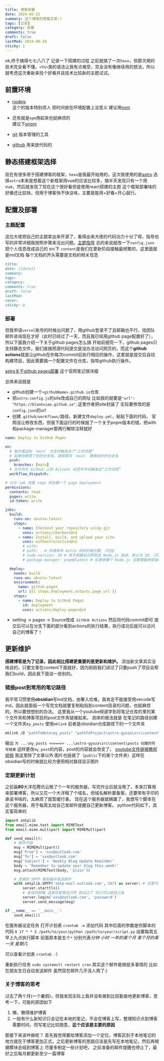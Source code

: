 ```yaml
---
title: 博客部署
date: 2024-05-22
summary: 这个博客的首篇文章:)
tags: [记录]
category: 部署
comments: true
draft: false
lastMod: 2024-08-28
sticky: 1
---
```


ok,终于搞得七七八八了
记录一下搭建的过程
之前就搞了一次`hexo`，但那次用的技术完全看不懂，`<%%>`类的语法让我有点难受，完全没有像继续用的想法，所以就考虑这次重新来找个好看并且技术比较新的主题试试。

## 前置环境

- [nodejs](https://blog.csdn.net/weixin_52799373/article/details/123840137?ops_request_misc=%257B%2522request%255Fid%2522%253A%2522171635864316800222875512%2522%252C%2522scm%2522%253A%252220140713.130102334..%2522%257D&request_id=171635864316800222875512&biz_id=0&utm_medium=distribute.pc_search_result.none-task-blog-2~all~top_positive~default-2-123840137-null-null.142^v100^pc_search_result_base8&utm_term=nodejs%E5%AE%89%E8%A3%85%E5%8F%8A%E7%8E%AF%E5%A2%83%E9%85%8D%E7%BD%AE&spm=1018.2226.3001.4187)  
  这个的版本特别烦人 把时间放在环境配置上没意义 建议用[nvm](https://blog.csdn.net/qq_30376375/article/details/115877446?ops_request_misc=%257B%2522request%255Fid%2522%253A%2522171635899016800226517494%2522%252C%2522scm%2522%253A%252220140713.130102334..%2522%257D&request_id=171635899016800226517494&biz_id=0&utm_medium=distribute.pc_search_result.none-task-blog-2~all~top_positive~default-1-115877446-null-null.142^v100^pc_search_result_base8&utm_term=nvm&spm=1018.2226.3001.4187)

- 还有就是`npm`用起来也挺麻烦的  
  建议下[pnpm](https://blog.csdn.net/z858466/article/details/127780380?ops_request_misc=%257B%2522request%255Fid%2522%253A%2522171635908516800225511510%2522%252C%2522scm%2522%253A%252220140713.130102334..%2522%257D&request_id=171635908516800225511510&biz_id=0&utm_medium=distribute.pc_search_result.none-task-blog-2~all~top_positive~default-1-127780380-null-null.142^v100^pc_search_result_base8&utm_term=pnpm&spm=1018.2226.3001.4187)

- [git](https://blog.csdn.net/mukes/article/details/115693833?ops_request_misc=%257B%2522request%255Fid%2522%253A%2522171634001016800226595472%2522%252C%2522scm%2522%253A%252220140713.130102334..%2522%257D&request_id=171634001016800226595472&biz_id=0&utm_medium=distribute.pc_search_result.none-task-blog-2~all~top_positive~default-2-115693833-null-null.142^v100^pc_search_result_base8&utm_term=git&spm=1018.2226.3001.4187) 版本管理的工具

- [github](https://blog.csdn.net/weixin_43888891/article/details/112385076?ops_request_misc=%257B%2522request%255Fid%2522%253A%2522171635916816800180639201%2522%252C%2522scm%2522%253A%252220140713.130102334..%2522%257D&request_id=171635916816800180639201&biz_id=0&utm_medium=distribute.pc_search_result.none-task-blog-2~all~top_positive~default-1-112385076-null-null.142^v100^pc_search_result_base8&utm_term=github%E4%BD%BF%E7%94%A8&spm=1018.2226.3001.4187) 用来放代码的

## 静态搭建框架选择

现在有很多用于搭建博客的框架，`hexo`是我最开始用的，这次我使用的是[astro](https://astro.build/)
选择`astro`本来是想着这个新框架用vue的应该比较多，搞半天发现只有一个用vue，然后就发现了现在这个很好看但是使用react搭建的主题
这个框架部署啥的好像还比较快，但用于博客快不快没啥，主要是能用+好看+开心就行。

## 配置及部署

### 主题配置

这位大佬把自己的主题拿出来开源了，看得出来大佬的代码功力十分了得，指导也写的非常详细我按照步骤来没出问题。[主题指导](https://gyoza.lxchapu.com/posts/guide)
总的来说就改一下`config.json` 把个人信息改成自己的
src下 `content`是我们在更新阶段接触最频繁的，这里面就是md文档
每个文档的开头需要是文档的相关信息

```md
title:
date: {{date}}
summary:
tags:
category:
comments: true
draft: false
lastMod:
cover:
sticky: 0
```

### 部署

但我申请`vercel`账号的时候出问题了，用github登录不了且邮箱也不行，找团队邮件咨询现在才好（此时已经过了一天，而且我已经用github page配置好了），所以下面我介绍一下关于github pages怎么搞
开始前细究一下，github pages只支持静态文件，我们直接把源代码提交是没办法访问网页的，而这个**github actions**就是让github在你每次commit后执行相应的操作，这里就是提交后自动构建项目，因此需要搞一个配置文件在仓库，指导github执行操作。

[astro关于github pages部署](https://docs.astro.build/zh-cn/guides/deploy/github/) 这个官网笔记很详细

总体来说就是

- github创建一个`<githubName>.github.io`仓库
- 把`astro.config.js`的site改成自己的网址
  比如我的就要是`"url": "https://blankxiao.github.io",`这里作者把site封装了 实际要修改的是`config.json`的url
- 创建`.github/workflows/`路径，新建文件`deploy.yml`，粘贴下面的代码，
  官网没让修改东西，但我下面运行的时候报了一个关于pnpm版本的错，把with和package-manager那两行解除注释就好

```yml
name: Deploy to GitHub Pages

on:
  # 每次推送到 `main` 分支时触发这个“工作流程”
  # 如果你使用了别的分支名，请按需将 `main` 替换成你的分支名
  push:
    branches: [main]
  # 允许你在 GitHub 上的 Actions 标签中手动触发此“工作流程”
  workflow_dispatch:

# 允许 job 克隆 repo 并创建一个 page deployment
permissions:
  contents: read
  pages: write
  id-token: write

jobs:
  build:
    runs-on: ubuntu-latest
    steps:
      - name: Checkout your repository using git
        uses: actions/checkout@v4
      - name: Install, build, and upload your site
        uses: withastro/action@v2
        # with:
        # path: . # 存储库中 Astro 项目的根位置。（可选）
        # node-version: 20 # 用于构建站点的特定 Node.js 版本，默认为 20。（可选）
        # package-manager: pnpm@latest # 应使用哪个 Node.js 包管理器来安装依赖项和构建站点。会根据存储库中的 lockfile 自动检测。（可选）

  deploy:
    needs: build
    runs-on: ubuntu-latest
    environment:
      name: github-pages
      url: ${{ steps.deployment.outputs.page_url }}
    steps:
      - name: Deploy to GitHub Pages
        id: deployment
        uses: actions/deploy-pages@v4
```

- setting -> pages -> Source改成` GitHub Actions` 然后将代码commit即可
  提交后可以在分支下面的部分看到actions的执行结果，执行成功后就可以访问自己的博客了！

## 更新维护

**搭建博客是为了记录，因此相比搭建更重要的是更新和维护。**
添加新文章其实没啥说的，只要文章在content下面就好，因为刚刚我们讲过了只要push了项目会帮我们build，因此我下面谈一些别的。

### 链接post到常用的笔记路径

我平常习惯使用**obsidian**写md文档，由奢入俭难，我肯定不能接受用vecode写md，因此就面临一个写完文档就要复制粘贴到content目录的问题，也挺麻烦的，所以要想想别的办法。
这里我从一个youtube频道学到将笔记仓库的里的某个文件夹和博客项目的post文件夹链接起来。
具体的做法就是
在笔记的路径创建一个文件夹`my_posts` 使用`mklink`
前者是obsidian仓库路径下的一个文件夹

```bash
mklink /D "pathToNote\my_posts" "pathToProject\astro-gyoza\src\content\posts"
```

输出
`为 ...\my_posts <<===>> ...\astro-gyoza\src\content\posts 创建的符号链接`
这样更改`my_post`的内容，post的内容就会改变了。
[youtube文件链接教程视频](https://www.youtube.com/watch?v=dz3GOp4hN50&t=360s)
我这里除了文章以外 图片也链接了（`public`下的某个文件夹）这样在obsidian写的时候就比较方便用相对路径显示图片

### 定期更新计划

之前画**80**大洋在腾讯云租了个一年的服务器，写完作业后就没用了，本来打算用来部署博客，所以又花一个大洋租了个域名，但域名解析要备案，还要带有手印的承诺书啥的，太麻烦了就暂缓行事。
现在这个服务器就搁置了，我想写个脚本在这个服务器，用于每周五给自己发邮件提醒自己更新博客。
python代码如下，其实蛮简单的

```python
import smtplib
from email.mime.text import MIMEText
from email.mime.multipart import MIMEMultipart

def send_email():
    # 邮件内容
    msg = MIMEMultipart()
    msg['From'] = 'xxx@outlook.com'
    msg['To'] = 'xxx@outlook.com'
    msg['Subject'] = 'Weekly Blog Update Reminder'
    body = 'Remember to update your blog this week!'
    msg.attach(MIMEText(body, 'plain'))

    # 连接到 SMTP 服务器并发送邮件
    with smtplib.SMTP('smtp-mail.outlook.com', 587) as server: # 这里可以搜一下 每个公司有自己的服务器
        server.starttls()
        # 发送的邮箱 这里还是我自己的 尝试过了 自己可以给自己发
        server.login('xxx@outlook.com', 'password')
        server.send_message(msg)

if __name__ == '__main__':
    send_email()
```

在服务器设定任务
打开计划表
`crontab -e`
添加代码 其中后面的参数是你脚本的代码
`0 17 * * 5 /path/to/your/python /path/to/your/script.py`
设置每周五早上九点执行脚本
前面原本是五个`*` 分别代表*分钟* _小时_ _一年的某个月_ _某个月的某一天_ _星期几_

可以查看计划表
`crontab -l`

重新执行任务
`sudo systemctl restart cron`
其实这个邮件能做挺多事情的 比如在朋友生日自动发送邮件 虽然现在邮件几乎没人用了:)

### 关于博客的思考

过去了两个月(一个暑假)，但我发现实际上我并没有做到比较勤奋地更新博客，思考一下，可能的原因如下

1. 懒，懒得维护博客
2. 一般有什么新知识只会记在本地的笔记，不会在博客上写，整理知识点到博客需要时间，而写笔记比较随意，**这个应该是主要的原因**

那接下来该咋做呢？
首先我觉得要给博客添加一个定位，博客区别于本地笔记的地方就在于博客更加正式，之后更新博客的思路应该是先写在本地笔记，然后再根据模块总结到博客上
尽量多制定一些计划吧，
之前准备的邮件提醒也停止了，最好之后每月都更新至少一篇博客
